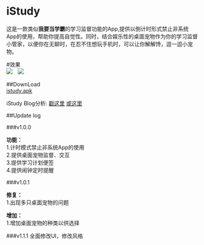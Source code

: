 # iStudy

这是一款类似**我要当学霸**的学习监督功能的App,提供以倒计时形式禁止非系统App的使用，帮助你提高自觉性。同时，结合娱乐性的桌面宠物作为你的学习监督小管家，以便你在无聊时，在忍不住想玩手机时，可以让你解解馋，逗一逗小宠物。  

#效果  
![](./file/810210-20160508130514296-1478581597.gif)　![](./file/810210-20160508130713921-940781760.gif)

##DownLoad  
[istudy.apk](./file/istudy_1_1_1.apk)  

iStudy Blog分析: [戳这里]() [或这里](http://www.cnblogs.com/dasusu/p/5470635.html)  

##Update log  

###v1.0.0  

**功能：**  
1.计时模式禁止非系统App的使用  
2.提供桌面宠物监督、交互  
3.提供学习计划便签  
4.提供闹钟定时提醒         

###v1.0.1
  
**修复：**  
1.出现多只桌面宠物的问题 
   
**增加：**  
1.增加桌面宠物的种类以供选择

###v1.1.1
全面修改UI，修改风格

